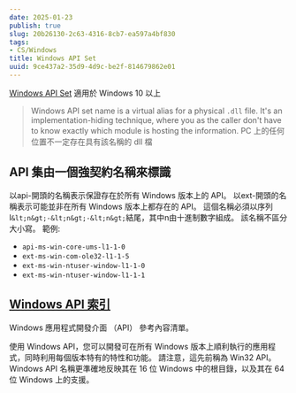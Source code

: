 ```yaml
---
date: 2025-01-23
publish: true
slug: 20b26130-2c63-4316-8cb7-ea597a4bf830
tags:
- CS/Windows
title: Windows API Set
uuid: 9ce437a2-35d9-4d9c-be2f-814679862e01
---
```

[Windows API Set](https://learn.microsoft.com/en-us/windows/win32/apiindex/windows-apisets)
適用於 Windows 10 以上

> Windows API set name is a virtual alias for a physical `.dll` file. It's an implementation-hiding technique, where you as the caller don't have to know exactly which module is hosting the information.
> PC 上的任何位置不一定存在具有該名稱的 dll 檔



## API 集由一個強契約名稱來標識

以api-開頭的名稱表示保證存在於所有 Windows 版本上的 API。
以ext-開頭的名稱表示可能並非在所有 Windows 版本上都存在的 API。
這個名稱必須以序列l`&lt;n&gt;-&lt;n&gt;-&lt;n&gt;`結尾，其中n由十進制數字組成。
該名稱不區分大小寫。
範例:

- `api-ms-win-core-ums-l1-1-0`
- `ext-ms-win-com-ole32-l1-1-5`
- `ext-ms-win-ntuser-window-l1-1-0`
- `ext-ms-win-ntuser-window-l1-1-1`

## [Windows API 索引](https://learn.microsoft.com/zh-tw/windows/win32/apiindex/windows-api-list)

Windows 應用程式開發介面 （API） 參考內容清單。

使用 Windows API，您可以開發可在所有 Windows 版本上順利執行的應用程式，同時利用每個版本特有的特性和功能。 請注意，這先前稱為 Win32 API。Windows API 名稱更準確地反映其在 16 位 Windows 中的根目錄，以及其在 64 位 Windows 上的支援。
